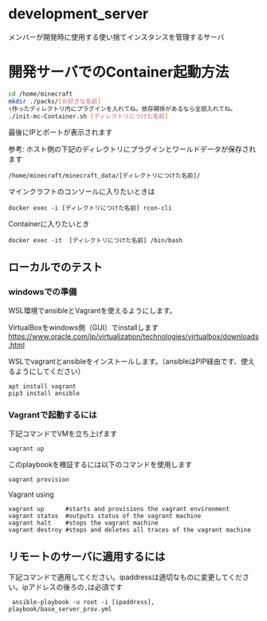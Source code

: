 # development_server
メンバーが開発時に使用する使い捨てインスタンスを管理するサーバ

# 開発サーバでのContainer起動方法

```bash
cd /home/minecraft
mkdir ./packs/[お好きな名前]
↑作ったディレクトリ内にプラグインを入れてね。依存関係があるなら全部入れてね。
./init-mc-Container.sh [ディレクトリにつけた名前]
```

最後にIPとポートが表示されます

参考:
ホスト側の下記のディレクトリにプラグインとワールドデータが保存されます
```
/home/minecraft/minecraft_data/[ディレクトリにつけた名前]/
```

マインクラフトのコンソールに入りたいときは
```
docker exec -i [ディレクトリにつけた名前] rcon-cli
```

Containerに入りたいとき
```
docker exec -it  [ディレクトリにつけた名前] /bin/bash
```

## ローカルでのテスト
### windowsでの準備
WSL環境でansibleとVagrantを使えるようにします。

VirtualBoxをwindows側（GUI）でinstallします
https://www.oracle.com/jp/virtualization/technologies/virtualbox/downloads.html

WSLでvagrantとansibleをインストールします。（ansibleはPIP経由です、使えるようにしてください）

```(bash)
apt install vagrant 
pip3 install ansible
```

### Vagrantで起動するには
下記コマンドでVMを立ち上げます

```
vagrant up
```

このplaybookを検証するには以下のコマンドを使用します

```
vagrant provision
```

Vagrant using
```(bash)
vagrant up      #starts and provisions the vagrant environment
vagrant status  #outputs status of the vagrant machine
vagrant halt    #stops the vagrant machine
vagrant destroy #stops and deletes all traces of the vagrant machine
```

## リモートのサーバに適用するには
下記コマンドで適用してください。ipaddressは適切なものに変更してください。ipアドレスの後ろの`,`は必須です
```
 ansible-playbook -u root -i [ipaddress], playbook/base_server_prov.yml
```
